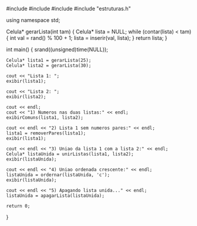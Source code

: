 #include <iostream>
#include <cstdlib>
#include <ctime>
#include "estruturas.h"

using namespace std;

Celula* gerarLista(int tam) {
    Celula* lista = NULL;
    while (contar(lista) < tam) {
        int val = rand() % 100 + 1;
        lista = inserir(val, lista);
    }
    return lista;
}

int main() {
    srand((unsigned)time(NULL));

    Celula* lista1 = gerarLista(25);
    Celula* lista2 = gerarLista(30);

    cout << "Lista 1: ";
    exibir(lista1);

    cout << "Lista 2: ";
    exibir(lista2);

    cout << endl;
    cout << "1) Numeros nas duas listas:" << endl;
    exibirComuns(lista1, lista2);

    cout << endl << "2) Lista 1 sem numeros pares:" << endl;
    lista1 = removerPares(lista1);
    exibir(lista1);

    cout << endl << "3) Uniao da lista 1 com a lista 2:" << endl;
    Celula* listaUnida = unirListas(lista1, lista2);
    exibir(listaUnida);

    cout << endl << "4) Uniao ordenada crescente:" << endl;
    listaUnida = ordernar(listaUnida, 'c');
    exibir(listaUnida);

    cout << endl << "5) Apagando lista unida..." << endl;
    listaUnida = apagarLista(listaUnida);

    return 0;

}
